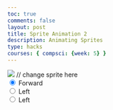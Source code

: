 ```yaml
---
toc: true
comments: false
layout: post
title: Sprite Animation 2
description: Animating Sprites
type: hacks
courses: { compsci: {week: 5} }
---
```


<body>
    <div>
        <canvas id="spriteContainer"> <!-- Within the base div is a canvas. An HTML canvas is used only for graphics. It allows the user to access some basic functions related to the image created on the canvas (including animation) -->
            <img id="characterSprite" src="/Ryann96/images/Sprites.png">  // change sprite here
        </canvas>
        <div id="controls"> <!--basic radio buttons which can be used to check whether each individual animaiton works -->
            <input type="radio" name="animation" id="forward" checked>
            <label for="forward">Forward</label><br>
            <input type="radio" name="animation" id="left">
            <label for="left">Left</label><br>
            <input type="radio" name="animation" id="right">
            <label for="right">Left</label><br>
        </div>
    </div>
</body>

<script>
    // start on page load
    window.addEventListener('load', function () {
        const canvas = document.getElementById('spriteContainer');
        const ctx = canvas.getContext('2d');

        //change numbers
        const SPRITE_WIDTH = 76;  // matches sprite pixel width
        const SPRITE_HEIGHT = 65; // matches sprite pixel height
        const FRAME_LIMIT = 4;  // matches number of frames per sprite row, this code assume each row is same

        const SCALE_FACTOR = 2;  // control size of sprite on canvas
        canvas.width = SPRITE_WIDTH * SCALE_FACTOR;
        canvas.height = SPRITE_HEIGHT * SCALE_FACTOR;

        class Character {
            constructor() {
                this.image = document.getElementById("characterSprite");
                this.x = 0;
                this.y = 0;
                this.minFrame = 0;
                this.maxFrame = FRAME_LIMIT;
                this.frameX = 0;
                this.frameY = 0;
            }

            // draw character object
            draw(context) {
                context.drawImage(
                    this.image,
                    this.frameX * SPRITE_WIDTH,
                    this.frameY * SPRITE_HEIGHT,
                    SPRITE_WIDTH,
                    SPRITE_HEIGHT,
                    this.x,
                    this.y,
                    canvas.width,
                    canvas.height
                );
            }

            // update frameX of object
            update() {
                if (this.frameX < this.maxFrame) {
                    this.frameX++;
                } else {
                    this.frameX = 0;
                }
            }
        }

        // character object
        const character = new Character();

        // update frameY of dog object, action from idle, bark, walk radio control
        const controls = document.getElementById('controls');
        controls.addEventListener('click', function (event) {
            if (event.target.tagName === 'INPUT') {
                const selectedAnimation = event.target.id;
                switch (selectedAnimation) {
                    case 'forward':
                        character.frameY = 0;
                        break;
                    case 'left':
                        character.frameY = 1;
                        break;
                    case 'right':
                        character.frameY = 2;
                        break;
                    default:
                        break;
                }
            }
        });

        
    // Animation control variables
    const frameInterval = 200; // Adjust this value for the desired frame rate (e.g., 100ms for 10 frames per second)
    let lastFrameTime = 0;

    // Animation recursive control function
    function animate(currentTime) {
        // Calculate the time elapsed since the last frame
        const deltaTime = currentTime - lastFrameTime;

        // Only update and draw a new frame if enough time has passed
        if (deltaTime >= frameInterval) {
            // Clears the canvas to remove the previous frame.
            ctx.clearRect(0, 0, canvas.width, canvas.height);

            // Draws the current frame of the sprite.
            character.draw(ctx);

            // Updates the `frameX` property to prepare for the next frame in the sprite sheet.
            character.update();

            // Store the current time as the last frame time
            lastFrameTime = currentTime;
        }

        // Uses `requestAnimationFrame` to continue the animation loop.
        requestAnimationFrame(animate);
    }

    // Start the animation loop immediately after the page has loaded.
    requestAnimationFrame(animate); 
    });
</script>